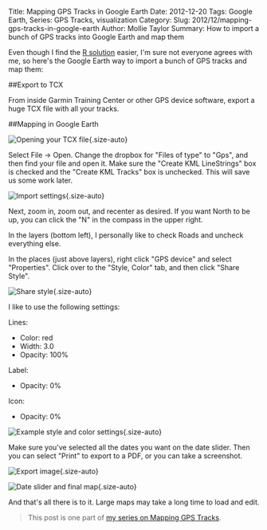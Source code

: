 Title: Mapping GPS Tracks in Google Earth
Date: 2012-12-20
Tags: Google Earth, Series: GPS Tracks, visualization
Category: 
Slug: 2012/12/mapping-gps-tracks-in-google-earth
Author: Mollie Taylor
Summary: How to import a bunch of GPS tracks into Google Earth and map them

Even though I find the [R solution]({filename}r-gps-tracks.md) easier, I'm sure not everyone agrees with me, so here's the Google Earth way to import a bunch of GPS tracks and map them:

##Export to TCX

From inside Garmin Training Center or other GPS device software, export a huge TCX file with all your tracks.

##Mapping in Google Earth

![Opening your TCX file]({filename}images/earth-gpx-open.png){.size-auto}

Select File -> Open. Change the dropbox for "Files of type" to "Gps", and then find your file and open it. Make sure the "Create KML LineStrings" box is checked and the "Create KML Tracks" box is unchecked. This will save us some work later.

![Import settings]({filename}images/earth-gpx-import.png){.size-auto}

Next, zoom in, zoom out, and recenter as desired. If you want North to be up, you can click the "N" in the compass in the upper right. 

In the layers (bottom left), I personally like to check Roads and uncheck everything else.

In the places (just above layers), right click "GPS device" and select "Properties". Click over to the "Style, Color" tab, and then click "Share Style".

![Share style]({filename}images/earth-gpx-style.png){.size-auto}

I like to use the following settings:

Lines:

* Color: red
* Width: 3.0
* Opacity: 100%

Label:

* Opacity: 0%

Icon:

* Opacity: 0%

![Example style and color settings]({filename}images/earth-gpx-settings.png){.size-auto}

Make sure you've selected all the dates you want on the date slider. Then you can select "Print" to export to a PDF, or you can take a screenshot.

![Export image]({filename}images/earth-gpx-export.png){.size-auto}

![Date slider and final map]({filename}images/earth-gpx-final.png){.size-auto}

And that's all there is to it. Large maps may take a long time to load and edit.

> This post is one part of [my series on Mapping GPS Tracks](http://blog.mollietaylor.com/tag/series-gps-tracks.html).




